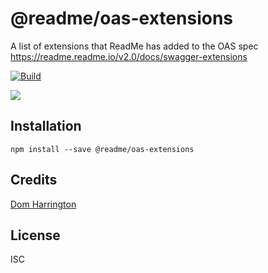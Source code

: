# @readme/oas-extensions

A list of extensions that ReadMe has added to the OAS spec https://readme.readme.io/v2.0/docs/swagger-extensions


[![Build](https://github.com/readmeio/api-explorer/workflows/CI/badge.svg)](https://github.com/readmeio/api-explorer/tree/master/packages/oas-extensions)

[![](https://d3vv6lp55qjaqc.cloudfront.net/items/1M3C3j0I0s0j3T362344/Untitled-2.png)](https://readme.io)

## Installation

```
npm install --save @readme/oas-extensions
```

## Credits
[Dom Harrington](https://github.com/domharrington/)

## License

ISC
